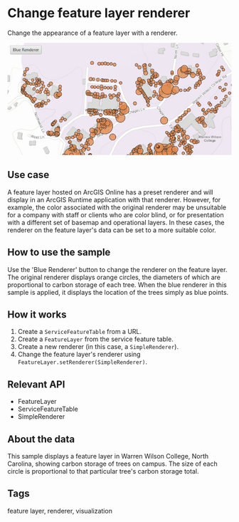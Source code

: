# Change feature layer renderer

Change the appearance of a feature layer with a renderer.

![Image of change feature layer renderer](ChangeFeatureLayerRenderer.png)

## Use case

A feature layer hosted on ArcGIS Online has a preset renderer and will display in an ArcGIS Runtime application with that renderer. However, for example, the color associated with the original renderer may be unsuitable for a company with staff or clients who are color blind, or for presentation with a different set of basemap and operational layers. In these cases, the renderer on the feature layer's data can be set to a more suitable color.

## How to use the sample

Use the 'Blue Renderer' button to change the renderer on the feature layer. The original renderer displays orange circles, the diameters of which are proportional to carbon storage of each tree. When the blue renderer in this sample is applied, it displays the location of the trees simply as blue points.

## How it works

1. Create a `ServiceFeatureTable` from a URL.
2. Create a `FeatureLayer` from the service feature table.
3. Create a new renderer (in this case, a `SimpleRenderer`).
4. Change the feature layer's renderer using `FeatureLayer.setRenderer(SimpleRenderer)`.

## Relevant API

* FeatureLayer
* ServiceFeatureTable
* SimpleRenderer

## About the data

This sample displays a feature layer in Warren Wilson College, North Carolina, showing carbon storage of trees on campus. The size of each circle is proportional to that particular tree's carbon storage total.

## Tags

feature layer, renderer, visualization
